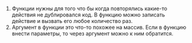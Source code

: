 1. Функции нужны для того что бы когда повторялись какие-то действия не дублировался код. В функцию можно записать действие и вызвать его любое количество раз.
2. Аргумент в функции это что-то похожее на массив. Если в функцию внести параметры, то через аргумент можно к ним обратится.


